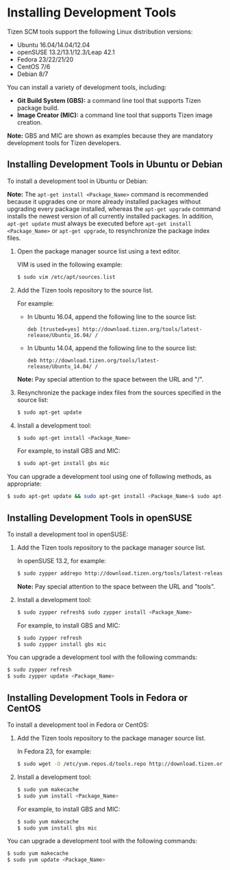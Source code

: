 # Installing Development Tools

Tizen SCM tools support the following Linux distribution versions:

- Ubuntu 16.04/14.04/12.04
- openSUSE 13.2/13.1/12.3/Leap 42.1
- Fedora 23/22/21/20
- CentOS 7/6
- Debian 8/7

You can install a variety of development tools, including:

- **Git Build System (GBS):** a command line tool that supports Tizen package build.
- **Image Creator (MIC):** a command line tool that supports Tizen image creation.

**Note:** GBS and MIC are shown as examples because they are mandatory development tools for Tizen developers.

## Installing Development Tools in Ubuntu or Debian

To install a development tool in Ubuntu or Debian:

**Note:** The `apt-get install <Package_Name>` command is recommended because it upgrades one or more already installed packages without upgrading every package installed, whereas the `apt-get upgrade` command installs the newest version of all currently installed packages. In addition, `apt-get update` must always be executed before `apt-get install <Package_Name>` or `apt-get upgrade`, to resynchronize the package index files.

1. Open the package manager source list using a text editor.

   VIM is used in the following example:

   ```bash
   $ sudo vim /etc/apt/sources.list
   ```

2. Add the Tizen tools repository to the source list.

   For example:

   - In Ubuntu 16.04, append the following line to the source list:

     ```
     deb [trusted=yes] http://download.tizen.org/tools/latest-release/Ubuntu_16.04/ /
     ```

   - In Ubuntu 14.04, append the following line to the source list:

     ```
     deb http://download.tizen.org/tools/latest-release/Ubuntu_14.04/ /
     ```

   **Note:** Pay special attention to the space between the URL and "/".

3. Resynchronize the package index files from the sources specified in the source list:

   ```bash
   $ sudo apt-get update
   ```

4. Install a development tool:

   ```bash
   $ sudo apt-get install <Package_Name>
   ```

   For example, to install GBS and MIC:

   ```bash
   $ sudo apt-get install gbs mic
   ```

You can upgrade a development tool using one of following methods, as appropriate:

```bash
$ sudo apt-get update && sudo apt-get install <Package_Name>$ sudo apt-get update && sudo apt-get upgrade
```

## Installing Development Tools in openSUSE

To install a development tool in openSUSE:

1. Add the Tizen tools repository to the package manager source list.

   In openSUSE 13.2, for example:

   ```bash
   $ sudo zypper addrepo http://download.tizen.org/tools/latest-release/openSUSE_13.2/ tools
   ```

   **Note:** Pay special attention to the space between the URL and "tools".

2. Install a development tool:

   ```bash
   $ sudo zypper refresh$ sudo zypper install <Package_Name>
   ```

   For example, to install GBS and MIC:

   ```bash
   $ sudo zypper refresh
   $ sudo zypper install gbs mic
   ```

You can upgrade a development tool with the following commands:

```bash
$ sudo zypper refresh
$ sudo zypper update <Package_Name>
```

## Installing Development Tools in Fedora or CentOS

To install a development tool in Fedora or CentOS:

1. Add the Tizen tools repository to the package manager source list.

   In Fedora 23, for example:

   ```bash
   $ sudo wget -O /etc/yum.repos.d/tools.repo http://download.tizen.org/tools/latest-release/Fedora_23/tools.repo
   ```

2. Install a development tool:

   ```bash
   $ sudo yum makecache
   $ sudo yum install <Package_Name>
   ```

   For example, to install GBS and MIC:

   ```bash
   $ sudo yum makecache
   $ sudo yum install gbs mic
   ```

You can upgrade a development tool with the following commands:

```bash
$ sudo yum makecache
$ sudo yum update <Package_Name>
```
